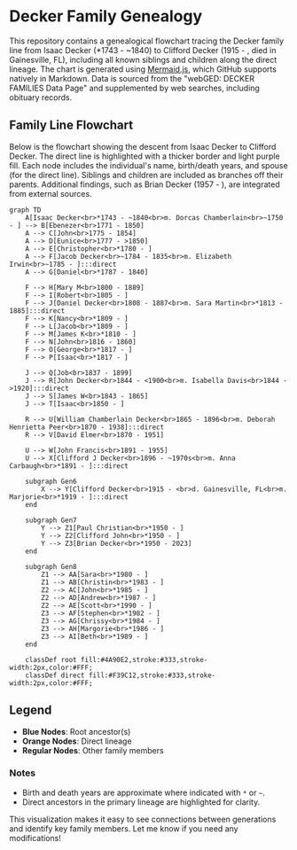 # Decker Family Genealogy

This repository contains a genealogical flowchart tracing the Decker family line from Isaac Decker (*1743 - ~1840) to Clifford Decker (1915 - , died in Gainesville, FL), including all known siblings and children along the direct lineage. The chart is generated using [Mermaid.js](https://mermaid-js.github.io/), which GitHub supports natively in Markdown. Data is sourced from the "webGED: DECKER FAMILIES Data Page" and supplemented by web searches, including obituary records.

## Family Line Flowchart

Below is the flowchart showing the descent from Isaac Decker to Clifford Decker. The direct line is highlighted with a thicker border and light purple fill. Each node includes the individual's name, birth/death years, and spouse (for the direct line). Siblings and children are included as branches off their parents. Additional findings, such as Brian Decker (1957 - ), are integrated from external sources.


```mermaid
graph TD
    A[Isaac Decker<br>*1743 - ~1840<br>m. Dorcas Chamberlain<br>~1750 - ] --> B[Ebenezer<br>1771 - 1850]
    A --> C[John<br>1775 - 1854]
    A --> D[Eunice<br>1777 - >1850]
    A --> E[Christopher<br>*1780 - ]
    A --> F[Jacob Decker<br>~1784 - 1835<br>m. Elizabeth Irwin<br>~1785 - ]:::direct
    A --> G[Daniel<br>*1787 - 1840]

    F --> H[Mary M<br>1800 - 1889]
    F --> I[Robert<br>1805 - ]
    F --> J[Daniel Decker<br>1808 - 1887<br>m. Sara Martin<br>*1813 - 1885]:::direct
    F --> K[Nancy<br>*1809 - ]
    F --> L[Jacob<br>*1809 - ]
    F --> M[James K<br>*1810 - ]
    F --> N[John<br>1816 - 1860]
    F --> O[George<br>*1817 - ]
    F --> P[Isaac<br>*1817 - ]

    J --> Q[Job<br>1837 - 1899]
    J --> R[John Decker<br>1844 - <1900<br>m. Isabella Davis<br>1844 - >1920]:::direct
    J --> S[James W<br>1843 - 1865]
    J --> T[Isaac<br>1850 - ]

    R --> U[William Chamberlain Decker<br>1865 - 1896<br>m. Deborah Henrietta Peer<br>1870 - 1938]:::direct
    R --> V[David Elmer<br>1870 - 1951]

    U --> W[John Francis<br>1891 - 1955]
    U --> X[Clifford J Decker<br>1896 - ~1970s<br>m. Anna Carbaugh<br>*1891 - ]:::direct

    subgraph Gen6
        X --> Y[Clifford Decker<br>1915 - <br>d. Gainesville, FL<br>m. Marjorie<br>*1919 - ]:::direct
    end

    subgraph Gen7
        Y --> Z1[Paul Christian<br>*1950 - ]
        Y --> Z2[Clifford John<br>*1950 - ]
        Y --> Z3[Brian Decker<br>*1950 - 2023]
    end

    subgraph Gen8
        Z1 --> AA[Sara<br>*1980 - ]
        Z1 --> AB[Christin<br>*1983 - ]
        Z2 --> AC[John<br>*1985 - ]
        Z2 --> AD[Andrew<br>*1987 - ]
        Z2 --> AE[Scott<br>*1990 - ]
        Z3 --> AF[Stephen<br>*1982 - ]
        Z3 --> AG[Chrissy<br>*1984 - ]
        Z3 --> AH[Margorie<br>*1986 - ]
        Z3 --> AI[Beth<br>*1989 - ]
    end

    classDef root fill:#4A90E2,stroke:#333,stroke-width:2px,color:#FFF;
    classDef direct fill:#F39C12,stroke:#333,stroke-width:2px,color:#FFF;
````

## Legend
- **Blue Nodes**: Root ancestor(s)
- **Orange Nodes**: Direct lineage
- **Regular Nodes**: Other family members

### Notes
- Birth and death years are approximate where indicated with `*` or `~`.
- Direct ancestors in the primary lineage are highlighted for clarity.

This visualization makes it easy to see connections between generations and identify key family members. Let me know if you need any modifications!
